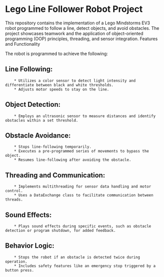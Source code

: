 # Lego Line Follower Robot Project

This repository contains the implementation of a Lego Mindstorms EV3 robot programmed to follow a line, detect objects, and avoid obstacles. The project showcases teamwork and the application of object-oriented programming (OOP) principles, threading, and sensor integration.
Features and Functionality

The robot is programmed to achieve the following:

## Line Following:
        * Utilizes a color sensor to detect light intensity and differentiate between black and white thresholds.
        * Adjusts motor speeds to stay on the line.

   ## Object Detection:
        * Employs an ultrasonic sensor to measure distances and identify obstacles within a set threshold.

   ## Obstacle Avoidance:
        * Stops line-following temporarily.
        * Executes a pre-programmed series of movements to bypass the object.
        * Resumes line-following after avoiding the obstacle.

   ## Threading and Communication:
        * Implements multithreading for sensor data handling and motor control.
        * Uses a DataExchange class to facilitate communication between threads.

   ## Sound Effects:
        * Plays sound effects during specific events, such as obstacle detection or program shutdown, for added feedback.

   ## Behavior Logic:
        * Stops the robot if an obstacle is detected twice during operation.
        * Includes safety features like an emergency stop triggered by a button press.
